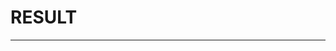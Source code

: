 # RESULT

------------------------------------------------------------------------------------------------
